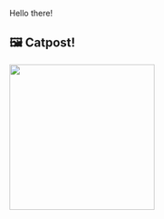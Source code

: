 Hello there!



## 🖼️ Catpost!

<sub>
    <img src="https://cdn2.thecatapi.com/images/453.jpg" height="256">
</sub>

